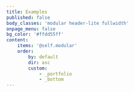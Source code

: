 ```yaml
---
title: Examples
published: false
body_classes: 'modular header-lite fullwidth'
onpage_menu: false
bg_color: '#ffdd55ff'
content:
    items: '@self.modular'
    order:
        by: default
        dir: asc
        custom:
            - _portfolio
            - _bottom
---
```


